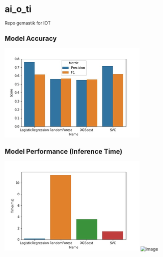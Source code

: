 # ai_o_ti
Repo gemastik for IOT

## Model Accuracy
![accuracy](https://github.com/galacticor/ai_o_ti/blob/main/img/plot1.jpg?raw=true)

## Model Performance (Inference Time)
![performance](https://github.com/galacticor/ai_o_ti/blob/main/img/plot2.jpg?raw=true)
![image](https://user-images.githubusercontent.com/31152419/136147637-53a26a8f-d2a3-4669-9f12-6a320d38d4c2.png)

